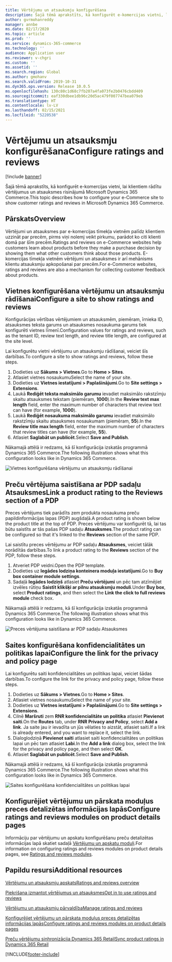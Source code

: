 ```yaml
---
title: Vērtējumu un atsauksmju konfigurēšana
description: Šajā tēmā aprakstīts, kā konfigurēt e-komercijas vietni, lai klientiem rādītu vērtējumus un atsauksmes risinājumā Microsoft Dynamics 365 Commerce.
author: gvrmohanreddy
manager: annbe
ms.date: 02/17/2020
ms.topic: article
ms.prod: ''
ms.service: dynamics-365-commerce
ms.technology: ''
audience: Application user
ms.reviewer: v-chgri
ms.custom: ''
ms.assetid: ''
ms.search.region: Global
ms.author: gmohanv
ms.search.validFrom: 2019-10-31
ms.dyn365.ops.version: Release 10.0.5
ms.openlocfilehash: 130c80c1d68c7fb207a4fa073fe2b0476cbdd409
ms.sourcegitcommit: eaf330dbee1db96c20d5ac479f007747bea079eb
ms.translationtype: HT
ms.contentlocale: lv-LV
ms.lasthandoff: 02/15/2021
ms.locfileid: "5220538"
---
```

# <a name="configure-ratings-and-reviews"></a><span data-ttu-id="0e92a-103">Vērtējumu un atsauksmju konfigurēšana</span><span class="sxs-lookup"><span data-stu-id="0e92a-103">Configure ratings and reviews</span></span>

[!include [banner](includes/banner.md)]

<span data-ttu-id="0e92a-104">Šajā tēmā aprakstīts, kā konfigurēt e-komercijas vietni, lai klientiem rādītu vērtējumus un atsauksmes risinājumā Microsoft Dynamics 365 Commerce.</span><span class="sxs-lookup"><span data-stu-id="0e92a-104">This topic describes how to configure your e-Commerce site to show customer ratings and reviews in Microsoft Dynamics 365 Commerce.</span></span>

## <a name="overview"></a><span data-ttu-id="0e92a-105">Pārskats</span><span class="sxs-lookup"><span data-stu-id="0e92a-105">Overview</span></span>

<span data-ttu-id="0e92a-106">Vērtējumi un atsauksmes par e-komercijas tīmekļa vietnēm palīdz klientiem uzzināt par precēm, pirms viņi nolemj veikt pirkumu, parādot ko citi klienti domā par šīm precēm.</span><span class="sxs-lookup"><span data-stu-id="0e92a-106">Ratings and reviews on e-Commerce websites help customers learn about products before they make a purchase decision by showing them what other customers think about those products.</span></span> <span data-ttu-id="0e92a-107">E-komercijas tīmekļa vietnēm vērtējumi un atsauksmes ir arī mehānisms klientu atsauksmju apkopošanai par precēm.</span><span class="sxs-lookup"><span data-stu-id="0e92a-107">For e-Commerce websites, ratings and reviews are also a mechanism for collecting customer feedback about products.</span></span> 

## <a name="configure-a-site-to-show-ratings-and-reviews"></a><span data-ttu-id="0e92a-108">Vietnes konfigurēšana vērtējumu un atsauksmju rādīšanai</span><span class="sxs-lookup"><span data-stu-id="0e92a-108">Configure a site to show ratings and reviews</span></span>

<span data-ttu-id="0e92a-109">Konfigurācijas vērtības vērtējumiem un atsauksmēm, piemēram, īrnieka ID, atsauksmes teksta garums un atsauksmes nosaukuma garums tiek konfigurēti vietnes līmenī.</span><span class="sxs-lookup"><span data-stu-id="0e92a-109">Configuration values for ratings and reviews, such as the tenant ID, review text length, and review title length, are configured at the site level.</span></span> 

<span data-ttu-id="0e92a-110">Lai konfigurētu vietni vērtējumu un atsauksmju rādīšanai, veiciet šīs darbības.</span><span class="sxs-lookup"><span data-stu-id="0e92a-110">To configure a site to show ratings and reviews, follow these steps.</span></span> 

1. <span data-ttu-id="0e92a-111">Dodieties uz **Sākums \> Vietnes**.</span><span class="sxs-lookup"><span data-stu-id="0e92a-111">Go to **Home \> Sites**.</span></span>
1. <span data-ttu-id="0e92a-112">Atlasiet vietnes nosaukumu</span><span class="sxs-lookup"><span data-stu-id="0e92a-112">Select the name of your site.</span></span> 
1. <span data-ttu-id="0e92a-113">Dodieties uz **Vietnes iestatījumi \> Paplašinājumi**.</span><span class="sxs-lookup"><span data-stu-id="0e92a-113">Go to **Site settings \> Extensions**.</span></span> 
1. <span data-ttu-id="0e92a-114">Laukā **Rediģēt teksta maksimālo garumu** ievadiet maksimālo rakstzīmju skaitu atsauksmes tekstam (piemēram, **1000**).</span><span class="sxs-lookup"><span data-stu-id="0e92a-114">In the **Review text max length** field, enter the maximum number of characters that review text can have (for example, **1000**).</span></span> 
1. <span data-ttu-id="0e92a-115">Laukā **Rediģēt nosaukuma maksimālo garumu** ievadiet maksimālo rakstzīmju skaitu atsauksmes nosaukumam (piemēram, **55**).</span><span class="sxs-lookup"><span data-stu-id="0e92a-115">In the **Review title max length** field, enter the maximum number of characters that review titles can have (for example, **55**).</span></span> 
1. <span data-ttu-id="0e92a-116">Atlasiet **Saglabāt un publicēt**.</span><span class="sxs-lookup"><span data-stu-id="0e92a-116">Select **Save and Publish**.</span></span> 

<span data-ttu-id="0e92a-117">Nākamajā attēlā ir redzams, kā šī konfigurācija izskatās programmā Dynamics 365 Commerce.</span><span class="sxs-lookup"><span data-stu-id="0e92a-117">The following illustration shows what this configuration looks like in Dynamics 365 Commerce.</span></span>

![Vietnes konfigurēšana vērtējumu un atsauksmju rādīšanai](media/rnr-eCommerce-site-appsettings.png)

## <a name="link-a-product-rating-to-the-reviews-section-of-a-pdp"></a><span data-ttu-id="0e92a-119">Preču vērtējuma saistīšana ar PDP sadaļu Atsauksmes</span><span class="sxs-lookup"><span data-stu-id="0e92a-119">Link a product rating to the Reviews section of a PDP</span></span>

<span data-ttu-id="0e92a-120">Preces vērtējums tiek parādīts zem produkta nosaukuma preču papildinformācijas lapas (PDP) augšdaļā.</span><span class="sxs-lookup"><span data-stu-id="0e92a-120">A product rating is shown below the product title at the top of PDP.</span></span> <span data-ttu-id="0e92a-121">Preces vērtējumu var konfigurēt tā, lai tas būtu saistīts ar tās pašas PDP sadaļu **Atsauksmes**.</span><span class="sxs-lookup"><span data-stu-id="0e92a-121">The product rating can be configured so that it's linked to the **Reviews** section of the same PDP.</span></span> 

<span data-ttu-id="0e92a-122">Lai saistītu preces vērtējumu ar PDP sadaļu **Atsauksmes**, veiciet tālāk norādītās darbības.</span><span class="sxs-lookup"><span data-stu-id="0e92a-122">To link a product rating to the **Reviews** section of the PDP, follow these steps.</span></span>

1. <span data-ttu-id="0e92a-123">Atveriet PDP veidni.</span><span class="sxs-lookup"><span data-stu-id="0e92a-123">Open the PDP template.</span></span> 
1. <span data-ttu-id="0e92a-124">Dodieties uz **Iegādes lodziņa konteinera moduļa iestatījumi**.</span><span class="sxs-lookup"><span data-stu-id="0e92a-124">Go to **Buy box container module settings**.</span></span>
1. <span data-ttu-id="0e92a-125">Sadaļā **Iegādes lodziņš** atlasiet **Preču vērtējumi** un pēc tam atzīmējiet izvēles rūtiņu **Saistīt klikšķi ar pilnu atsauksmju moduli**.</span><span class="sxs-lookup"><span data-stu-id="0e92a-125">Under **Buy box**, select **Product ratings**, and then select the **Link the click to full reviews module** check box.</span></span>

<span data-ttu-id="0e92a-126">Nākamajā attēlā ir redzams, kā šī konfigurācija izskatās programmā Dynamics 365 Commerce.</span><span class="sxs-lookup"><span data-stu-id="0e92a-126">The following illustration shows what this configuration looks like in Dynamics 365 Commerce.</span></span>

![Preces vērtējuma saistīšana ar PDP sadaļu Atsauksmes](media/rnr-eCommerce-buy-box-rating-summary.png)

## <a name="configure-the-link-for-the-privacy-and-policy-page"></a><span data-ttu-id="0e92a-128">Saites konfigurēšana konfidencialitātes un politikas lapai</span><span class="sxs-lookup"><span data-stu-id="0e92a-128">Configure the link for the privacy and policy page</span></span>

<span data-ttu-id="0e92a-129">Lai konfigurētu saiti konfidencialitātes un politikas lapai, veiciet šādas darbības.</span><span class="sxs-lookup"><span data-stu-id="0e92a-129">To configure the link for the privacy and policy page, follow these steps.</span></span>

1. <span data-ttu-id="0e92a-130">Dodieties uz **Sākums \> Vietnes**.</span><span class="sxs-lookup"><span data-stu-id="0e92a-130">Go to **Home \> Sites**.</span></span>
1. <span data-ttu-id="0e92a-131">Atlasiet vietnes nosaukumu</span><span class="sxs-lookup"><span data-stu-id="0e92a-131">Select the name of your site.</span></span> 
1. <span data-ttu-id="0e92a-132">Dodieties uz **Vietnes iestatījumi \> Paplašinājumi**.</span><span class="sxs-lookup"><span data-stu-id="0e92a-132">Go to **Site settings \> Extensions**.</span></span>
1. <span data-ttu-id="0e92a-133">Cilnē **Maršruti** zem **RNR konfidencialitāte un politika** atlasiet **Pievienot saiti**.</span><span class="sxs-lookup"><span data-stu-id="0e92a-133">On the **Routes** tab, under **RNR Privacy and Policy**, select **Add a link**.</span></span> <span data-ttu-id="0e92a-134">Ja saite jau ir ievadīta un jūs vēlaties to aizstāt, atlasiet saiti.</span><span class="sxs-lookup"><span data-stu-id="0e92a-134">If a link is already entered, and you want to replace it, select the link.</span></span> 
1. <span data-ttu-id="0e92a-135">Dialoglodziņā **Pievienot saiti** atlasiet saiti konfidencialitātes un politikas lapai un pēc tam atlasiet **Labi**.</span><span class="sxs-lookup"><span data-stu-id="0e92a-135">In the **Add a link** dialog box, select the link for the privacy and policy page, and then select **OK**.</span></span> 
1. <span data-ttu-id="0e92a-136">Atlasiet **Saglabāt un publicēt**.</span><span class="sxs-lookup"><span data-stu-id="0e92a-136">Select **Save and Publish**.</span></span> 

<span data-ttu-id="0e92a-137">Nākamajā attēlā ir redzams, kā šī konfigurācija izskatās programmā Dynamics 365 Commerce.</span><span class="sxs-lookup"><span data-stu-id="0e92a-137">The following illustration shows what this configuration looks like in Dynamics 365 Commerce.</span></span>

![Saites konfigurēšana konfidencialitātes un politikas lapai](media/rnr-eCommerce-rnr-privacy-policy-link.png)

## <a name="configure-ratings-and-reviews-modules-on-product-details-pages"></a><span data-ttu-id="0e92a-139">Konfigurējiet vērtējumu un pārskata moduļus preces detalizētas informācijas lapās</span><span class="sxs-lookup"><span data-stu-id="0e92a-139">Configure ratings and reviews modules on product details pages</span></span>

<span data-ttu-id="0e92a-140">Informāciju par vērtējumu un apskatu konfigurēšanu preču detalizētas informācijas lapā skatiet sadaļā [Vērtējumu un apskatu moduļi](ratings-reviews-modules.md).</span><span class="sxs-lookup"><span data-stu-id="0e92a-140">For information on configuring ratings and reviews modules on product details pages, see [Ratings and reviews modules](ratings-reviews-modules.md).</span></span>

## <a name="additional-resources"></a><span data-ttu-id="0e92a-141">Papildu resursi</span><span class="sxs-lookup"><span data-stu-id="0e92a-141">Additional resources</span></span>

[<span data-ttu-id="0e92a-142">Vērtējumu un atsauksmju apskats</span><span class="sxs-lookup"><span data-stu-id="0e92a-142">Ratings and reviews overview</span></span>](ratings-reviews-overview.md)

[<span data-ttu-id="0e92a-143">Piekrišana izmantot vērtējumus un atsauksmes</span><span class="sxs-lookup"><span data-stu-id="0e92a-143">Opt in to use ratings and reviews</span></span>](opt-in-ratings-reviews.md)

[<span data-ttu-id="0e92a-144">Vērtējumu un atsauksmju pārvaldība</span><span class="sxs-lookup"><span data-stu-id="0e92a-144">Manage ratings and reviews</span></span>](manage-reviews.md)

[<span data-ttu-id="0e92a-145">Konfigurējiet vērtējumu un pārskata moduļus preces detalizētas informācijas lapās</span><span class="sxs-lookup"><span data-stu-id="0e92a-145">Configure ratings and reviews modules on product details pages</span></span>](ratings-reviews-modules.md)

[<span data-ttu-id="0e92a-146">Preču vērtējumu sinhronizācija Dynamics 365 Retail</span><span class="sxs-lookup"><span data-stu-id="0e92a-146">Sync product ratings in Dynamics 365 Retail</span></span>](sync-product-ratings.md)


[!INCLUDE[footer-include](../includes/footer-banner.md)]